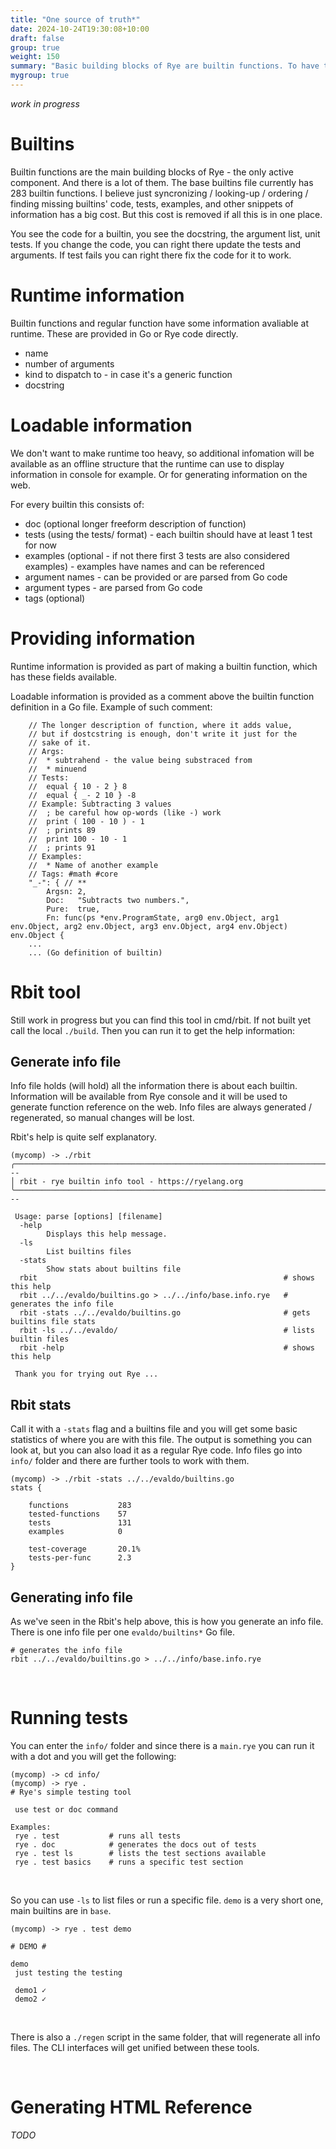 ```yaml
---
title: "One source of truth*"
date: 2024-10-24T19:30:08+10:00
draft: false
group: true
weight: 150
summary: "Basic building blocks of Rye are builtin functions. To have them tested, documented is work and unifying the position."
mygroup: true
---
```


*work in progress*

# Builtins

Builtin functions are the main building blocks of Rye - the only active component. And there is a lot of them. The base builtins file currently has 283 builtin functions. 
I believe just syncronizing / looking-up / ordering / finding missing builtins' code, tests, examples, and other snippets of information has a big cost. 
But this cost is removed if all this is in one place. 

You see the code for a builtin, you see the docstring, the argument list, unit tests. If you change the code, you can right there update the tests and arguments. If test fails
you can right there fix the code for it to work.

# Runtime information

Builtin functions and regular function have some information avaliable at runtime. These are provided in Go or Rye code directly.

* name
* number of arguments
* kind to dispatch to - in case it's a generic function
* docstring

# Loadable information

We don't want to make runtime too heavy, so additional infomation will be available as an offline structure that the runtime can use to display information in console for example. Or for generating information on the web.

For every builtin this consists of:

* doc (optional longer freeform description of function)
* tests (using the tests/ format) - each builtin should have at least 1 test for now
* examples (optional - if not there first 3 tests are also considered examples) - examples have names and can be referenced
* argument names - can be provided or are parsed from Go code
* argument types - are parsed from Go code
* tags (optional)

# Providing information

Runtime information is provided as part of making a builtin function, which has these fields available.

Loadable information is provided as a comment above the builtin function definition in a Go file. Example of such
comment:

```
	// The longer description of function, where it adds value, 
	// but if dostcstring is enough, don't write it just for the 
	// sake of it.
	// Args:
	//  * subtrahend - the value being substraced from
	//  * minuend
	// Tests:
	//  equal { 10 - 2 } 8
	//  equal { _- 2 10 } -8
	// Example: Subtracting 3 values
	//  ; be careful how op-words (like -) work
	//  print ( 100 - 10 ) - 1
	//  ; prints 89
	//  print 100 - 10 - 1
	//  ; prints 91
	// Examples:
	//  * Name of another example
	// Tags: #math #core
	"_-": { // **
		Argsn: 2,
		Doc:   "Subtracts two numbers.",
		Pure:  true,
		Fn: func(ps *env.ProgramState, arg0 env.Object, arg1 env.Object, arg2 env.Object, arg3 env.Object, arg4 env.Object) env.Object {
	... 
	... (Go definition of builtin)
```

# Rbit tool

Still work in progress but you can find this tool in cmd/rbit. If not built yet call the local `./build`. Then you can run it to get the help information:

## Generate info file

Info file holds (will hold) all the information there is about each builtin. Information will be available from Rye console and it will be used to generate
function reference on the web. Info files are always generated / regenerated, so manual changes will be lost.

Rbit's help is quite self explanatory.

```
(mycomp) -> ./rbit
╭────────────────────────────────────────────────────────────────────────────────────────────---
│ rbit - rye builtin info tool - https://ryelang.org
╰───────────────────────────────────────────────────────────────────────────────────────---

 Usage: parse [options] [filename]
  -help
    	Displays this help message.
  -ls
    	List builtins files
  -stats
    	Show stats about builtins file
  rbit                                                       # shows this help
  rbit ../../evaldo/builtins.go > ../../info/base.info.rye   # generates the info file
  rbit -stats ../../evaldo/builtins.go                       # gets builtins file stats
  rbit -ls ../../evaldo/                                     # lists builtin files
  rbit -help                                                 # shows this help

 Thank you for trying out Rye ...

```

## Rbit stats

Call it with a `-stats` flag and a builtins file and you will get some basic statistics of where you are with this file. The output is something you can
look at, but you can also load it as a regular Rye code. Info files go into `info/` folder and there are further tools to work with them.

```
(mycomp) -> ./rbit -stats ../../evaldo/builtins.go 
stats {

	functions       	283
	tested-functions	57
	tests           	131
	examples        	0

	test-coverage   	20.1%
	tests-per-func  	2.3
}
```

## Generating info file

As we've seen in the Rbit's help above, this is how you generate an info file. There is one info file per one `evaldo/builtins*` Go file.

```
# generates the info file
rbit ../../evaldo/builtins.go > ../../info/base.info.rye
```

&nbsp;

# Running tests

You can enter the `info/` folder and since there is a `main.rye` you can run it with a dot and you will get the following:

```
(mycomp) -> cd info/
(mycomp) -> rye .
# Rye's simple testing tool
	
 use test or doc command

Examples: 
 rye . test           # runs all tests
 rye . doc            # generates the docs out of tests
 rye . test ls        # lists the test sections available
 rye . test basics    # runs a specific test section
```
&nbsp;

So you can use `-ls` to list files or run a specific file. `demo` is a very short one, main builtins are in `base`.

```
(mycomp) -> rye . test demo

# DEMO #

demo
 just testing the testing

 demo1 ✓ 
 demo2 ✓ 
```
&nbsp;

There is also a `./regen` script in the same folder, that will regenerate all info files. The CLI interfaces will get unified between these tools.

&nbsp;

# Generating HTML Reference

_TODO_
